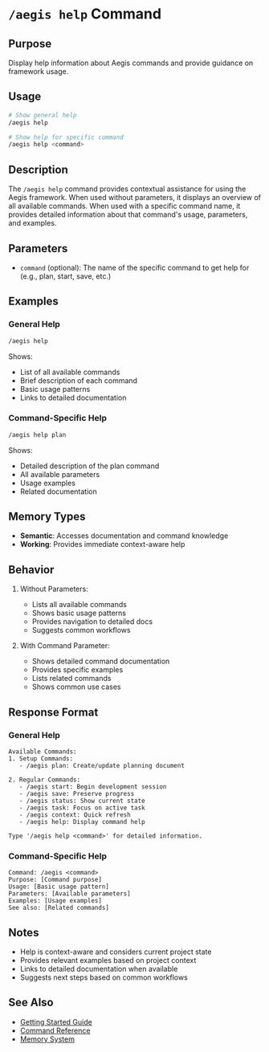 # `/aegis help` Command

## Purpose
Display help information about Aegis commands and provide guidance on framework usage.

## Usage
```bash
# Show general help
/aegis help

# Show help for specific command
/aegis help <command>
```

## Description
The `/aegis help` command provides contextual assistance for using the Aegis framework. When used without parameters, it displays an overview of all available commands. When used with a specific command name, it provides detailed information about that command's usage, parameters, and examples.

## Parameters
- `command` (optional): The name of the specific command to get help for (e.g., plan, start, save, etc.)

## Examples

### General Help
```bash
/aegis help
```
Shows:
- List of all available commands
- Brief description of each command
- Basic usage patterns
- Links to detailed documentation

### Command-Specific Help
```bash
/aegis help plan
```
Shows:
- Detailed description of the plan command
- All available parameters
- Usage examples
- Related documentation

## Memory Types
- **Semantic**: Accesses documentation and command knowledge
- **Working**: Provides immediate context-aware help

## Behavior

1. Without Parameters:
   - Lists all available commands
   - Shows basic usage patterns
   - Provides navigation to detailed docs
   - Suggests common workflows

2. With Command Parameter:
   - Shows detailed command documentation
   - Provides specific examples
   - Lists related commands
   - Shows common use cases

## Response Format

### General Help
```
Available Commands:
1. Setup Commands:
   - /aegis plan: Create/update planning document

2. Regular Commands:
   - /aegis start: Begin development session
   - /aegis save: Preserve progress
   - /aegis status: Show current state
   - /aegis task: Focus on active task
   - /aegis context: Quick refresh
   - /aegis help: Display command help

Type '/aegis help <command>' for detailed information.
```

### Command-Specific Help
```
Command: /aegis <command>
Purpose: [Command purpose]
Usage: [Basic usage pattern]
Parameters: [Available parameters]
Examples: [Usage examples]
See also: [Related commands]
```

## Notes
- Help is context-aware and considers current project state
- Provides relevant examples based on project context
- Links to detailed documentation when available
- Suggests next steps based on common workflows

## See Also
- [Getting Started Guide](../getting_started.md)
- [Command Reference](./README.md)
- [Memory System](../memory_system.md) 